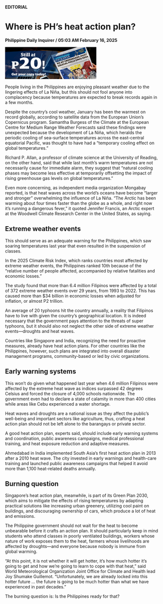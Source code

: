 **EDITORIAL**

# Where is PH’s heat action plan?

****Philippine Daily Inquirer / 05:03 AM February 16, 2025****

![Image](https://raw.githubusercontent.com/github-jl14/scrapy_api/refs/heads/main/images/editorial02162025.png)

People living in the Philippines are enjoying pleasant weather due to the lingering effects of La Niña, but this should not fool anyone into complacency because temperatures are expected to break records again in a few months.

Despite the country’s cool weather, January has been the warmest on record globally, according to satellite data from the European Union’s Copernicus program. Samantha Burgess of the Climate at the European Centre for Medium Range Weather Forecasts said these findings were unexpected because the development of La Niña, which heralds the periodic cooling of sea-surface temperatures across the east-central equatorial Pacific, was thought to have had a “temporary cooling effect on global temperatures.”

Richard P. Allan, a professor of climate science at the University of Reading, on the other hand, said that while last month’s warm temperatures are not necessarily cause for immediate alarm, they suggest that “natural cooling phases may become less effective at temporarily offsetting the impact of rising greenhouse gas levels on global temperatures.”

Even more concerning, as independent media organization Mongabay reported, is that heat waves across the world’s oceans have become “larger and stronger” overwhelming the influence of La Niña. “The Arctic has been warming about four times faster than the globe as a whole, and right now it’s running a dangerous fever,” it quoted Jennifer Francis, an Arctic expert at the Woodwell Climate Research Center in the United States, as saying.

## Extreme weather events

This should serve as an adequate warning for the Philippines, which saw soaring temperatures last year that even resulted in the suspension of classes.

In the 2025 Climate Risk Index, which ranks countries most affected by extreme weather events, the Philippines ranked 10th because of the “relative number of people affected, accompanied by relative fatalities and economic losses.”

The study found that more than 6.4 million Filipinos were affected by a total of 372 extreme weather events over 29 years, from 1993 to 2022. This has caused more than $34 billion in economic losses when adjusted for inflation, or almost P2 trillion.

An average of 20 typhoons hit the country annually, a reality that Filipinos have to live with given the country’s geographical location. It is indeed necessary that the government pays attention to the threats of super typhoons, but it should also not neglect the other side of extreme weather events—droughts and heat waves.

Countries like Singapore and India, recognizing the need for proactive measures, already have heat action plans. For other countries like the Philippines, however, such plans are integrated into overall disaster management programs, community-based or led by civic organizations.

## Early warning systems

This won’t do given what happened last year when 4.6 million Filipinos were affected by the extreme heat wave as indices surpassed 42 degrees Celsius and forced the closure of 4,000 schools nationwide. The government even had to declare a state of calamity in more than 400 cities while areas like Cebu experienced a water shortage.

Heat waves and droughts are a national issue as they affect the public’s well-being and important sectors like agriculture, thus, crafting a heat action plan should not be left alone to the barangays or private sector.

A good heat action plan, experts said, should include early warning systems and coordination, public awareness campaigns, medical professional training, and heat exposure reduction and adaptive measures.

Ahmedabad in India implemented South Asia’s first heat action plan in 2013 after a 2010 heat wave. The city invested in early warnings and health-care training and launched public awareness campaigns that helped it avoid more than 1,100 heat-related deaths annually.

## Burning question

Singapore’s heat action plan, meanwhile, is part of its Green Plan 2030, which aims to mitigate the effects of rising temperatures by adapting practical solutions like increasing urban greenery, utilizing cool paint on buildings, and discouraging ownership of cars, which produce a lot of heat and emissions.

The Philippine government should not wait for the heat to become unbearable before it crafts an action plan. It should particularly keep in mind students who attend classes in poorly ventilated buildings, workers whose nature of work exposes them to the heat, farmers whose livelihoods are affected by droughts—and everyone because nobody is immune from global warming.

“At this point, it is not whether it will get hotter, it’s how much hotter it’s going to get and how we’re going to learn to cope with that heat,” said World Meteorological Organization Joint Office for Climate and Health lead Joy Shumake Guillemot. “Unfortunately, we are already locked into this hotter future … the future is going to be much hotter than what we have experienced in past decades.”

The burning question is: Is the Philippines ready for that?